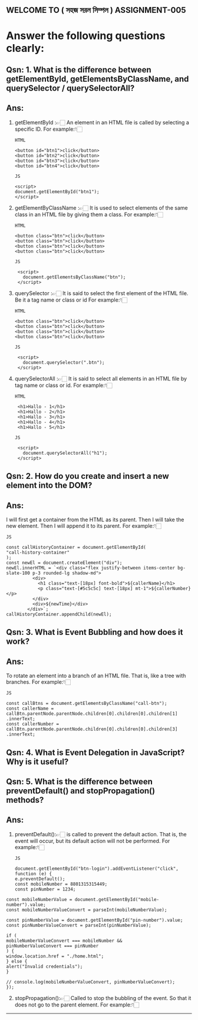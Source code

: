 ## WELCOME TO ( সহজ সরল সিম্পল ) ASSIGNMENT-005

# Answer the following questions clearly:

## Qsn: 1. What is the difference between **getElementById, getElementsByClassName, and querySelector / querySelectorAll**?

## Ans:

1. getElementById :👉🏻
   An element in an HTML file is called by selecting a specific ID.
   For example:👇🏻
   ```
   HTML
   
   <button id="btn1">click</button>
   <button id="btn2">click</button>
   <button id="btn3">click</button>
   <button id="btn4">click</button>

   JS
   
   <script>
   document.getElementById("btn1");
   </script>
2. getElementByClassName :👉🏻
   It is used to select elements of the same class in an HTML file by giving them a class.
   For example:👇🏻
   ```
   HTML
   
   <button class="btn">click</button>
   <button class="btn">click</button>
   <button class="btn">click</button>
   <button class="btn">click</button>

   JS
   
    <script>
      document.getElementsByClassName("btn");
    </script>
4. querySelector :👉🏻
   It is said to select the first element of the HTML file. Be it a tag name or class or id
   For example:👇🏻
   ```
   HTML
   
   <button class="btn">click</button>
   <button class="btn">click</button>
   <button class="btn">click</button>
   <button class="btn">click</button>

   JS
   
    <script>
      document.querySelector(".btn");
    </script>
6. querySelectorAll :👉🏻
   It is said to select all elements in an HTML file by tag name or class or id.
   For example:👇🏻
   ```
   HTML
   
    <h1>Hallo - 1</h1>
    <h1>Hallo - 2</h1>
    <h1>Hallo - 3</h1>
    <h1>Hallo - 4</h1>
    <h1>Hallo - 5</h1>

   JS
   
    <script>
      document.querySelectorAll("h1");
    </script>

## Qsn: 2. How do you **create and insert a new element into the DOM**?

## Ans:

I will first get a container from the HTML as its parent. Then I will take the new element. Then I will append it to its parent.
For example:👇🏻
```
JS

const callHistoryContainer = document.getElementById(
"call-history-container"
);
const newEl = document.createElement("div");
newEl.innerHTML = `<div class="flex justify-between items-center bg-slate-100 p-3 rounded-lg shadow-md">
          <div>
            <h1 class="text-[18px] font-bold">${callerName}</h1>
            <p class="text-[#5c5c5c] text-[18px] mt-1">${callerNumber}</p>
          </div>
          <div>${newTime}</div>
        </div>`;
callHistoryContainer.appendChild(newEl);
```

## Qsn: 3. What is **Event Bubbling** and how does it work?

## Ans:

To rotate an element into a branch of an HTML file. That is, like a tree with branches.
For example:👇🏻
```
JS

const callBtns = document.getElementsByClassName("call-btn");
const callerName =
callBtn.parentNode.parentNode.children[0].children[0].children[1]
.innerText;
const callerNumber =
callBtn.parentNode.parentNode.children[0].children[0].children[3]
.innerText;
```

## Qsn: 4. What is **Event Delegation** in JavaScript? Why is it useful?

## Qsn: 5. What is the difference between **preventDefault() and stopPropagation()** methods?

## Ans:

1. preventDefault():👉🏻 is called to prevent the default action. That is, the event will occur, but its default action will not be performed.
   For example:👇🏻
   ```
   JS
   
   document.getElementById("btn-login").addEventListener("click", function (e) {
   e.preventDefault();
   const mobileNumber = 8801315315449;
   const pinNumber = 1234;
```
const mobileNumberValue = document.getElementById("mobile-number").value;
const mobileNumberValueConvert = parseInt(mobileNumberValue);

const pinNumberValue = document.getElementById("pin-number").value;
const pinNumberValueConvert = parseInt(pinNumberValue);

if (
mobileNumberValueConvert === mobileNumber &&
pinNumberValueConvert === pinNumber
) {
window.location.href = "./home.html";
} else {
alert("Invalid credentials");
}

// console.log(mobileNumberValueConvert, pinNumberValueConvert);
});
```

2. stopPropagation():👉🏻 Called to stop the bubbling of the event. So that it does not go to the parent element.
   For example:👇🏻

---

